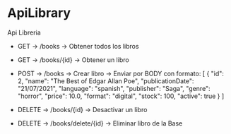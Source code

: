 # ApiLibrary
Api Libreria

* GET -> /books -> Obtener todos los libros
* GET -> /books/{id}  -> Obtener un libro
* POST -> /books -> Crear libro -> Enviar por BODY con formato:
                                  [
                                      {
                                          "id": 2,
                                          "name": "The Best of Edgar Allan Poe",
                                          "publicationDate": "21/07/2021",
                                          "language": "spanish",
                                          "publisher": "Saga",
                                          "genre": "horror",
                                          "price": 10.0,
                                          "format": "digital",
                                          "stock": 100,
                                          "active": true
                                      }
                                  ]

* DELETE -> /books/{id} -> Desactivar un libro
* DELETE -> /books/delete/{id} -> Eliminar libro de la Base
